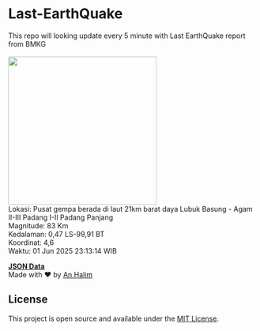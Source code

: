# Last-EarthQuake
This repo will looking update every 5 minute with Last EarthQuake report from BMKG
<br>
<br>
<img src="undefined" width="300"/>
<br>
Lokasi: Pusat gempa berada di laut 21km barat daya Lubuk Basung - Agam  II-III Padang I-II Padang Panjang <br>
Magnitude: 83 Km <br>
Kedalaman: 0,47 LS-99,91 BT <br>
Koordinat: 4,6 <br>
Waktu: 01 Jun 2025 23:13:14 WIB <br>

<a href="./data/data.json">**JSON Data**</a>
<br>
Made with ❤️ by <a href="https://github.com/an-halim">An Halim</a>
## License

This project is open source and available under the [MIT License](LICENSE).
